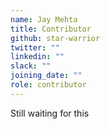 ```yaml
---
name: Jay Mehta
title: Contributor
github: star-warrior
twitter: ""
linkedin: ""
slack: ""
joining_date: ""
role: contributor
---
```


Still waiting for this
